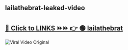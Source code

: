 
 ## lailathebrat-leaked-video 

# <h2><a href="https://clipsfans.com/lailathebrat&ref=git">🔗 Click to LINKS ⏩⏩ 👉 🟢 lailathebrat </a></h2>

<a href="https://clipsfans.com/lailathebrat&ref=git" rel="nofollow" data-target="animated-image.originalLink"><img src="https://i.ibb.co.com/xMMVF88/686577567.gif" alt="Viral Video Original" style="max-width: 100%; display: inline-block;" data-target="animated-image.originalImage"></a>
